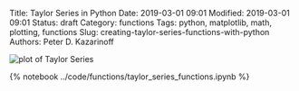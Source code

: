 Title: Taylor Series in Python
Date: 2019-03-01 09:01
Modified: 2019-03-01 09:01
Status: draft
Category: functions
Tags: python, matplotlib, math, plotting, functions
Slug: creating-taylor-series-functions-with-python
Authors: Peter D. Kazarinoff

![plot of Taylor Series]({filename}/posts/functions/images/taylor.png)

{% notebook ../code/functions/taylor_series_functions.ipynb %}
